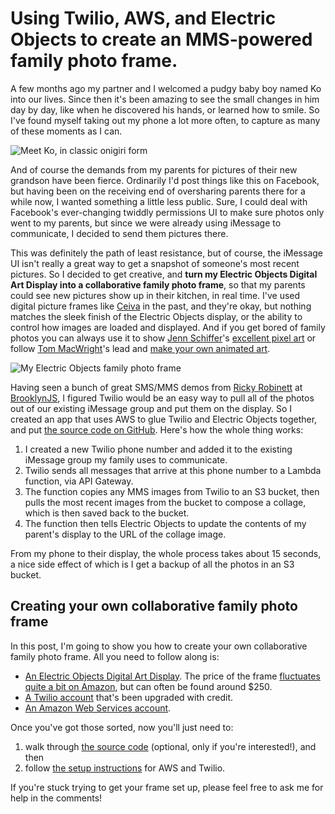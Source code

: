 # Using Twilio, AWS, and Electric Objects to create an MMS-powered family photo frame.

A few months ago my partner and I welcomed a pudgy baby boy named Ko into our lives. Since then it's been amazing to see the small changes in him day by day, like when he discovered his hands, or learned how to smile. So I've found myself taking out my phone a lot more often, to capture as many of these moments as I can.

![Meet Ko, in classic onigiri form](images/ko.jpg)

And of course the demands from my parents for pictures of their new grandson have been fierce. Ordinarily I'd post things like this on Facebook, but having been on the receiving end of oversharing parents there for a while now, I wanted something a little less public. Sure, I could deal with Facebook's ever-changing twiddly permissions UI to make sure photos only went to my parents, but since we were already using iMessage to communicate, I decided to send them pictures there.

This was definitely the path of least resistance, but of course, the iMessage UI isn't really a great way to get a snapshot of someone's most recent pictures. So I decided to get creative, and **turn my Electric Objects Digital Art Display into a collaborative family photo frame**, so that my parents could see new pictures show up in their kitchen, in real time. I've used digital picture frames like [Ceiva](http://www.ceiva.com) in the past, and they're okay, but nothing matches the sleek finish of the Electric Objects display, or the ability to control how images are loaded and displayed. And if you get bored of family photos you can always use it to show [Jenn Schiffer](https://twitter.com/jennschiffer)'s [excellent pixel art](https://www.electricobjects.com/collections/149/pixelbabes-emotions-by-jenn-schiffer) or follow [Tom MacWright](https://twitter.com/tmcw)'s lead and [make your own animated art](http://www.macwright.org/2016/05/31/the-electric-objects-one.html).

![My Electric Objects family photo frame](images/frame.jpg)

Having seen a bunch of great SMS/MMS demos from [Ricky Robinett](https://twitter.com/rickyrobinett) at [BrooklynJS](http://brooklynjs.com), I figured Twilio would be an easy way to pull all of the photos out of our existing iMessage group and put them on the display. So I created an app that uses AWS to glue Twilio and Electric Objects together, and put [the source code on GitHub](https://github.com/jed/twil-eo). Here's how the whole thing works:

1. I created a new Twilio phone number and added it to the existing iMessage group my family uses to communicate.
2. Twilio sends all messages that arrive at this phone number to a Lambda function, via API Gateway.
3. The function copies any MMS images from Twilio to an S3 bucket, then pulls the most recent images from the bucket to compose a collage, which is then saved back to the bucket.
4. The function then tells Electric Objects to update the contents of my parent's display to the URL of the collage image.

From my phone to their display, the whole process takes about 15 seconds, a nice side effect of which is I get a backup of all the photos in an S3 bucket.

## Creating your own collaborative family photo frame

In this post, I'm going to show you how to create your own collaborative family photo frame. All you need to follow along is:

- [An Electric Objects Digital Art Display](https://www.amazon.com/dp/B00X98OMKE?tag=jedschmidt-20). The price of the frame [fluctuates quite a bit on Amazon](http://camelcamelcamel.com/Electric-Objects-Digital-Display-Black/product/B00X98OMKE), but can often be found around $250.
- [A Twilio account](https://www.twilio.com) that's been upgraded with credit.
- [An Amazon Web Services account](https://aws.amazon.com).

Once you've got those sorted, now you'll just need to:

1. walk through [the source code](https://jed.github.io/twil-eo/index.html) (optional, only if you're interested!), and then
2. follow [the setup instructions](https://jed.github.io/twil-eo/setup.html) for AWS and Twilio.

If you're stuck trying to get your frame set up, please feel free to ask me for help in the comments!